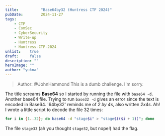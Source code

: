 ```yaml
---
title:          "Base64by32 (Huntress CTF 2024)"
pubDate:        2024-11-27
tags:
    - CTF
    - ComSec
    - CyberSecurity
    - Write-up
    - Huntress
    - Huntress-CTF-2024
unlist:    true
draft:     false
description: ""
heroImage: ""
author: "yukna"
---
```


> Author: @JohnHammond
> This is a dumb challenge. I'm sorry.

The title screams **Base64** so I started by running the file with `base64 -d`. Another base64 file. Trying to run `base32 -d` gives an error since the text is encoded in Base64. '64by32' reminds me of _2 by 4s_, also written _2x4s_. Ah! I wrote a little script to decode the file 32 times:

```sh
for i in {1..32}; do base64 -d "stage$i" > "stage$(($i + 1))"; done
```

The file `stage33` (ah you thought `stage32`, but nope!) had the flag.


